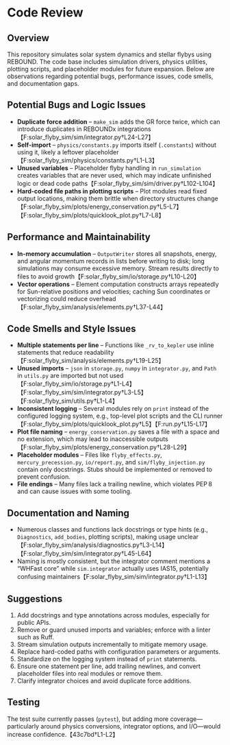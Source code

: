 # Code Review

## Overview
This repository simulates solar system dynamics and stellar flybys using REBOUND. The code base includes simulation drivers, physics utilities, plotting scripts, and placeholder modules for future expansion. Below are observations regarding potential bugs, performance issues, code smells, and documentation gaps.

## Potential Bugs and Logic Issues
- **Duplicate force addition** – `make_sim` adds the GR force twice, which can introduce duplicates in REBOUNDx integrations【F:solar_flyby_sim/sim/integrator.py†L24-L27】
- **Self-import** – `physics/constants.py` imports itself (`.constants`) without using it, likely a leftover placeholder【F:solar_flyby_sim/physics/constants.py†L1-L3】
- **Unused variables** – Placeholder flyby handling in `run_simulation` creates variables that are never used, which may indicate unfinished logic or dead code paths【F:solar_flyby_sim/sim/driver.py†L102-L104】
- **Hard-coded file paths in plotting scripts** – Plot modules read fixed output locations, making them brittle when directory structures change【F:solar_flyby_sim/plots/energy_conservation.py†L5-L7】【F:solar_flyby_sim/plots/quicklook_plot.py†L7-L8】

## Performance and Maintainability
- **In-memory accumulation** – `OutputWriter` stores all snapshots, energy, and angular momentum records in lists before writing to disk; long simulations may consume excessive memory. Stream results directly to files to avoid growth【F:solar_flyby_sim/io/storage.py†L10-L20】
- **Vector operations** – Element computation constructs arrays repeatedly for Sun-relative positions and velocities; caching Sun coordinates or vectorizing could reduce overhead【F:solar_flyby_sim/analysis/elements.py†L37-L44】

## Code Smells and Style Issues
- **Multiple statements per line** – Functions like `_rv_to_kepler` use inline statements that reduce readability【F:solar_flyby_sim/analysis/elements.py†L19-L25】
- **Unused imports** – `json` in `storage.py`, `numpy` in `integrator.py`, and `Path` in `utils.py` are imported but not used【F:solar_flyby_sim/io/storage.py†L1-L4】【F:solar_flyby_sim/sim/integrator.py†L3-L5】【F:solar_flyby_sim/utils.py†L1-L4】
- **Inconsistent logging** – Several modules rely on `print` instead of the configured logging system, e.g., top-level plot scripts and the CLI runner【F:solar_flyby_sim/plots/quicklook_plot.py†L5】【F:run.py†L15-L17】
- **Plot file naming** – `energy_conservation.py` saves a file with a space and no extension, which may lead to inaccessible outputs【F:solar_flyby_sim/plots/energy_conservation.py†L28-L29】
- **Placeholder modules** – Files like `flyby_effects.py`, `mercury_precession.py`, `io/report.py`, and `sim/flyby_injection.py` contain only docstrings. Stubs should be implemented or removed to prevent confusion.
- **File endings** – Many files lack a trailing newline, which violates PEP 8 and can cause issues with some tooling.

## Documentation and Naming
- Numerous classes and functions lack docstrings or type hints (e.g., `Diagnostics`, `add_bodies`, plotting scripts), making usage unclear【F:solar_flyby_sim/analysis/diagnostics.py†L3-L14】【F:solar_flyby_sim/sim/integrator.py†L45-L64】
- Naming is mostly consistent, but the integrator comment mentions a “WHFast core” while `sim.integrator` actually uses IAS15, potentially confusing maintainers【F:solar_flyby_sim/sim/integrator.py†L1-L13】

## Suggestions
1. Add docstrings and type annotations across modules, especially for public APIs.
2. Remove or guard unused imports and variables; enforce with a linter such as Ruff.
3. Stream simulation outputs incrementally to mitigate memory usage.
4. Replace hard-coded paths with configuration parameters or arguments.
5. Standardize on the logging system instead of `print` statements.
6. Ensure one statement per line, add trailing newlines, and convert placeholder files into real modules or remove them.
7. Clarify integrator choices and avoid duplicate force additions.

## Testing
The test suite currently passes (`pytest`), but adding more coverage—particularly around physics conversions, integrator options, and I/O—would increase confidence.【43c7bd†L1-L2】


